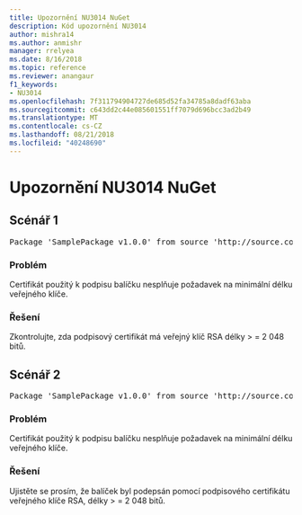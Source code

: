 ```yaml
---
title: Upozornění NU3014 NuGet
description: Kód upozornění NU3014
author: mishra14
ms.author: anmishr
manager: rrelyea
ms.date: 8/16/2018
ms.topic: reference
ms.reviewer: anangaur
f1_keywords:
- NU3014
ms.openlocfilehash: 7f311794904727de685d52fa34785a8dadf63aba
ms.sourcegitcommit: c643dd2c44e085601551ff7079d696bcc3ad2b49
ms.translationtype: MT
ms.contentlocale: cs-CZ
ms.lasthandoff: 08/21/2018
ms.locfileid: "40248690"
---
```

# <a name="nuget-warning-nu3014"></a>Upozornění NU3014 NuGet

## <a name="scenario-1"></a>Scénář 1

<pre>Package 'SamplePackage v1.0.0' from source 'http://source.com/index.json': The signing certificate does not meet a minimum public key length requirement.</pre>

### <a name="issue"></a>Problém

Certifikát použitý k podpisu balíčku nesplňuje požadavek na minimální délku veřejného klíče.


### <a name="solution"></a>Řešení

Zkontrolujte, zda podpisový certifikát má veřejný klíč RSA délky > = 2 048 bitů.



## <a name="scenario-2"></a>Scénář 2

<pre>Package 'SamplePackage v1.0.0' from source 'http://source.com/index.json': The primary signature's certificate does not meet a minimum public key length requirement.</pre>

### <a name="issue"></a>Problém

Certifikát použitý k podpisu balíčku nesplňuje požadavek na minimální délku veřejného klíče.


### <a name="solution"></a>Řešení

Ujistěte se prosím, že balíček byl podepsán pomocí podpisového certifikátu veřejného klíče RSA, délky > = 2 048 bitů.



